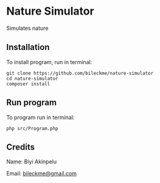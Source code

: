 # Nature Simulator
Simulates nature

## Installation
To install program, run in terminal:

```
git clone https://github.com/bileckme/nature-simulator
cd nature-simulator
composer install
```

## Run program
To program run in terminal:

```
php src/Program.php
```

## Credits

Name: Biyi Akinpelu

Email: bileckme@gmail.com
